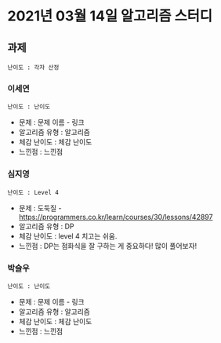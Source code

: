 # 2021년 03월 14일 알고리즘 스터디

## 과제
`난이도 : 각자 산정`

### 이세연
`난이도 : 난이도`
- 문제 : 문제 이름 - 링크
- 알고리즘 유형 : 알고리즘
- 체감 난이도 : 체감 난이도
- 느낀점 : 느낀점

### 심지영
`난이도 : Level 4`
- 문제 : 도둑질 - https://programmers.co.kr/learn/courses/30/lessons/42897
- 알고리즘 유형 : DP
- 체감 난이도 : level 4 치고는 쉬움.
- 느낀점 : DP는 점화식을 잘 구하는 게 중요하다! 많이 풀어보자!

### 박슬우
`난이도 : 난이도`
- 문제 : 문제 이름 - 링크
- 알고리즘 유형 : 알고리즘
- 체감 난이도 : 체감 난이도
- 느낀점 : 느낀점
